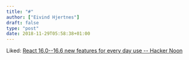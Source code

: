 ```yaml
---
title: "#"
author: ["Eivind Hjertnes"]
draft: false
type: "post"
date: 2018-11-29T05:58:38+01:00
---
```


Liked:
[React
16.0--16.6 new features for every day use -- Hacker Noon](https://hackernoon.com/react-16-0-16-3-new-features-for-every-day-use-f397da374acf)
